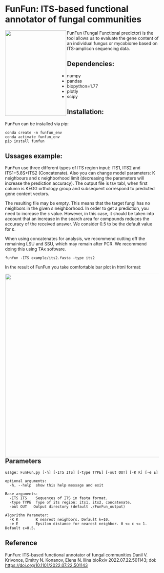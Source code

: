 # FunFun: ITS-based functional annotator of fungal communities
<img src="https://user-images.githubusercontent.com/53526550/179017255-7efbfcb2-cee6-427a-9d43-0e2a570b2d45.png" width="200" height="280" align="left">
FunFun (Fungal Functional predictor) is the tool allows us to evaluate the gene content of an individual fungus or mycobiome based on ITS-amplicon sequencing data. 

## **Dependencies:**
- numpy
- pandas
- biopython=1.77
- plotly
- scipy
## **Installation:**
FunFun can be installed via pip:
```
conda create -n funfun_env
conda activate funfun_env
pip install funfun
```
## **Ussages example:**

FunFun use three different types of ITS region input: ITS1, ITS2 and ITS1+5.8S+ITS2 (Concatenate). Also you can change model parameters: K neighbours and ε neighborhood limit (decreasing the parameters will increase the prediction accuracy). The output file is tsv tabl, when first column is KEGG orthology group and subsequent correspond to predicted gene content vectors. 

The resulting file may be empty. This means that the target fungi has no neighbors in the given ε neighborhood. In order to get a prediction, you need to increase 
the ε value. However, in this case, it should be taken into account that an increase in the search area for compounds reduces the accuracy of the received answer. We consider 0.5 to be the default value for ε.

When using concatenates for analysis, we recommend cutting off the remaining LSU and SSU, which may remain after PCR. We recommend doing this using TAx software.

```
funfun -ITS example/its2.fasta -type its2
```
In the result of FunFun you take comfortable bar plot in html format:

<img src="https://user-images.githubusercontent.com/53526550/177324645-b297fc42-a774-4883-9cbf-8810cccea0a7.png" width="1000" height="600" align="left">

## Parameters
```
usage: FunFun.py [-h] [-ITS ITS] [-type TYPE] [-out OUT] [-K K] [-e E]

optional arguments:
  -h, --help  show this help message and exit

Base arguments:
  -ITS ITS    Sequences of ITS in fasta format.
  -type TYPE  Type of its region: its1, its2, concatenate.
  -out OUT   Output directory (default ./FunFun_output)

Algorithm Parameter:
  -K K        K nearest neighbors. Default k=10.
  -e E        Epsilon distance for nearest neighbor. 0 <= ε <= 1. Default ε=0.5.
```
## Reference
FunFun: ITS-based functional annotator of fungal communities
Danil V. Krivonos, Dmitry N. Konanov, Elena N. Ilina
bioRxiv 2022.07.22.501143; doi: https://doi.org/10.1101/2022.07.22.501143
 
